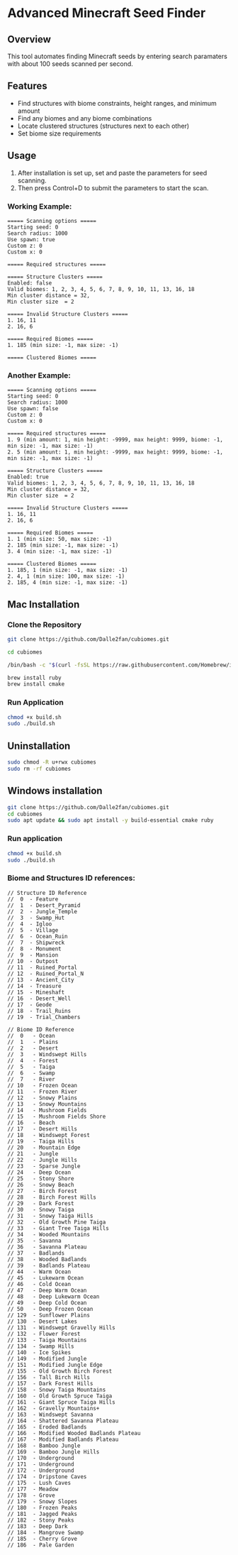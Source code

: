 # **Advanced Minecraft Seed Finder**  

## **Overview**  
This tool automates finding Minecraft seeds by entering search paramaters with about 100 seeds scanned per second.

## **Features**  
- Find structures with biome constraints, height ranges, and minimum amount  
- Find any biomes and any biome combinations
- Locate clustered structures (structures next to each other)
- Set biome size requirements

## **Usage**  
1. After installation is set up, set and paste the parameters for seed scanning.
2. Then press Control+D to submit the parameters to start the scan.

### **Working Example:**
```
===== Scanning options =====
Starting seed: 0
Search radius: 1000
Use spawn: true
Custom z: 0
Custom x: 0

===== Required structures =====

===== Structure Clusters =====
Enabled: false
Valid biomes: 1, 2, 3, 4, 5, 6, 7, 8, 9, 10, 11, 13, 16, 18
Min cluster distance = 32,
Min cluster size  = 2

===== Invalid Structure Clusters =====
1. 16, 11
2. 16, 6

===== Required Biomes =====
1. 185 (min size: -1, max size: -1)

===== Clustered Biomes =====
```
### **Another Example:**
```
===== Scanning options =====
Starting seed: 0
Search radius: 1000
Use spawn: false
Custom z: 0
Custom x: 0

===== Required structures =====
1. 9 (min amount: 1, min height: -9999, max height: 9999, biome: -1, min size: -1, max size: -1)
2. 5 (min amount: 1, min height: -9999, max height: 9999, biome: -1, min size: -1, max size: -1)

===== Structure Clusters =====
Enabled: true
Valid biomes: 1, 2, 3, 4, 5, 6, 7, 8, 9, 10, 11, 13, 16, 18
Min cluster distance = 32,
Min cluster size  = 2

===== Invalid Structure Clusters =====
1. 16, 11
2. 16, 6

===== Required Biomes =====
1. 1 (min size: 50, max size: -1)
2. 185 (min size: -1, max size: -1)
3. 4 (min size: -1, max size: -1)

===== Clustered Biomes =====
1. 185, 1 (min size: -1, max size: -1)
2. 4, 1 (min size: 100, max size: -1)
2. 185, 4 (min size: -1, max size: -1)
```

## **Mac Installation**  

### **Clone the Repository**  
```bash
git clone https://github.com/Dalle2fan/cubiomes.git
```
```bash
cd cubiomes
```
```bash
/bin/bash -c "$(curl -fsSL https://raw.githubusercontent.com/Homebrew/install/HEAD/install.sh)"
```
```bash
brew install ruby
brew install cmake
```
### **Run Application**  
```bash
chmod +x build.sh
sudo ./build.sh
```

## **Uninstallation**
```bash
sudo chmod -R u+rwx cubiomes
sudo rm -rf cubiomes
```

## **Windows installation**
```bash
git clone https://github.com/Dalle2fan/cubiomes.git
cd cubiomes
sudo apt update && sudo apt install -y build-essential cmake ruby
```
### **Run application**
```bash
chmod +x build.sh
sudo ./build.sh
```

### **Biome and Structures ID references:**
```
// Structure ID Reference
//  0  - Feature
//  1  - Desert_Pyramid
//  2  - Jungle_Temple
//  3  - Swamp_Hut
//  4  - Igloo
//  5  - Village
//  6  - Ocean_Ruin
//  7  - Shipwreck
//  8  - Monument
//  9  - Mansion
// 10  - Outpost
// 11  - Ruined_Portal
// 12  - Ruined_Portal_N
// 13  - Ancient_City
// 14  - Treasure
// 15  - Mineshaft
// 16  - Desert_Well
// 17  - Geode
// 18  - Trail_Ruins
// 19  - Trial_Chambers

// Biome ID Reference
//  0   - Ocean
//  1   - Plains
//  2   - Desert
//  3   - Windswept Hills
//  4   - Forest
//  5   - Taiga
//  6   - Swamp
//  7   - River
// 10   - Frozen Ocean
// 11   - Frozen River
// 12   - Snowy Plains
// 13   - Snowy Mountains
// 14   - Mushroom Fields
// 15   - Mushroom Fields Shore
// 16   - Beach
// 17   - Desert Hills
// 18   - Windswept Forest
// 19   - Taiga Hills
// 20   - Mountain Edge
// 21   - Jungle
// 22   - Jungle Hills
// 23   - Sparse Jungle
// 24   - Deep Ocean
// 25   - Stony Shore
// 26   - Snowy Beach
// 27   - Birch Forest
// 28   - Birch Forest Hills
// 29   - Dark Forest
// 30   - Snowy Taiga
// 31   - Snowy Taiga Hills
// 32   - Old Growth Pine Taiga
// 33   - Giant Tree Taiga Hills
// 34   - Wooded Mountains
// 35   - Savanna
// 36   - Savanna Plateau
// 37   - Badlands
// 38   - Wooded Badlands
// 39   - Badlands Plateau
// 44   - Warm Ocean
// 45   - Lukewarm Ocean
// 46   - Cold Ocean
// 47   - Deep Warm Ocean
// 48   - Deep Lukewarm Ocean
// 49   - Deep Cold Ocean
// 50   - Deep Frozen Ocean
// 129  - Sunflower Plains
// 130  - Desert Lakes
// 131  - Windswept Gravelly Hills
// 132  - Flower Forest
// 133  - Taiga Mountains
// 134  - Swamp Hills
// 140  - Ice Spikes
// 149  - Modified Jungle
// 151  - Modified Jungle Edge
// 155  - Old Growth Birch Forest
// 156  - Tall Birch Hills
// 157  - Dark Forest Hills
// 158  - Snowy Taiga Mountains
// 160  - Old Growth Spruce Taiga
// 161  - Giant Spruce Taiga Hills
// 162  - Gravelly Mountains+
// 163  - Windswept Savanna
// 164  - Shattered Savanna Plateau
// 165  - Eroded Badlands
// 166  - Modified Wooded Badlands Plateau
// 167  - Modified Badlands Plateau
// 168  - Bamboo Jungle
// 169  - Bamboo Jungle Hills
// 170  - Underground
// 171  - Underground
// 172  - Underground
// 174  - Dripstone Caves
// 175  - Lush Caves
// 177  - Meadow
// 178  - Grove
// 179  - Snowy Slopes
// 180  - Frozen Peaks
// 181  - Jagged Peaks
// 182  - Stony Peaks
// 183  - Deep Dark
// 184  - Mangrove Swamp
// 185  - Cherry Grove
// 186  - Pale Garden
```

